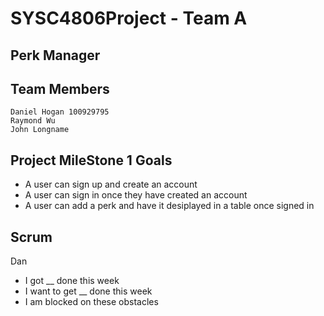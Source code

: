 # SYSC4806Project - Team A
## Perk Manager  
 
## Team Members
````
Daniel Hogan 100929795
Raymond Wu
John Longname
````
 
## Project MileStone 1 Goals
 - A user can sign up and create an account
 - A user can sign in once they have created an account
 - A user can add a perk and have it desiplayed in a table once signed in 
 
## Scrum
Dan
- I got __ done this week 
- I want to get __ done this week
- I am blocked on these obstacles
